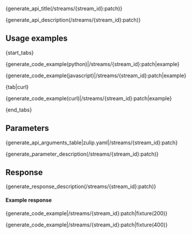 {generate_api_title(/streams/{stream_id}:patch)}

{generate_api_description(/streams/{stream_id}:patch)}

## Usage examples

{start_tabs}

{generate_code_example(python)|/streams/{stream_id}:patch|example}

{generate_code_example(javascript)|/streams/{stream_id}:patch|example}

{tab|curl}

{generate_code_example(curl)|/streams/{stream_id}:patch|example}

{end_tabs}

## Parameters

{generate_api_arguments_table|zulip.yaml|/streams/{stream_id}:patch}

{generate_parameter_description(/streams/{stream_id}:patch)}

## Response

{generate_response_description(/streams/{stream_id}:patch)}

#### Example response

{generate_code_example|/streams/{stream_id}:patch|fixture(200)}

{generate_code_example|/streams/{stream_id}:patch|fixture(400)}
